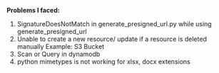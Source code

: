 **Problems I faced:**
1. SignatureDoesNotMatch in generate_presigned_url.py while using generate_presigned_url
2. Unable to create a new resource/ update if a resource is deleted manually Example: S3 Bucket
3. Scan or Query in dynamodb
4. python mimetypes is not working for xlsx, docx extensions